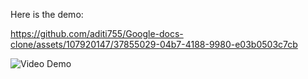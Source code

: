 Here is the demo:


https://github.com/aditi755/Google-docs-clone/assets/107920147/37855029-04b7-4188-9980-e03b0503c7cb

![Video Demo](
https://github.com/aditi755/Google-docs-clone/assets/107920147/37855029-04b7-4188-9980-e03b0503c7cb)




